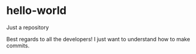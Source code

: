 # hello-world
Just a repository

Best regards to all the developers!
I just want to understand how to make commits.
